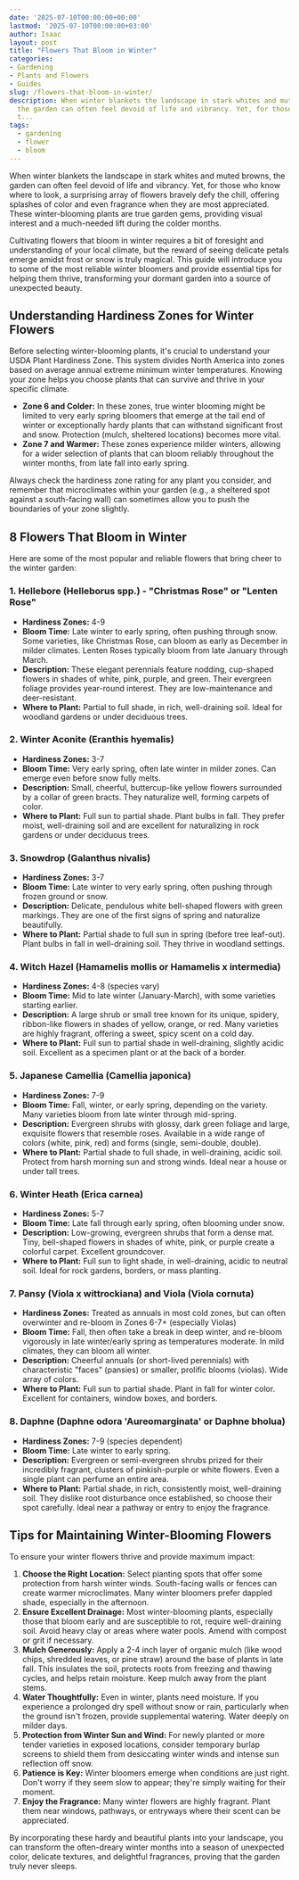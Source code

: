 ```yaml
---
date: '2025-07-10T00:00:00+00:00'
lastmod: '2025-07-10T00:00:00+03:00'
author: Isaac
layout: post
title: "Flowers That Bloom in Winter"
categories:
- Gardening
- Plants and Flowers
- Guides
slug: /flowers-that-bloom-in-winter/
description: When winter blankets the landscape in stark whites and muted browns,
  the garden can often feel devoid of life and vibrancy. Yet, for those who know where
  t...
tags: 
  - gardening
  - flower
  - bloom
---
```

When winter blankets the landscape in stark whites and muted browns, the garden can often feel devoid of life and vibrancy. Yet, for those who know where to look, a surprising array of flowers bravely defy the chill, offering splashes of color and even fragrance when they are most appreciated. These winter-blooming plants are true garden gems, providing visual interest and a much-needed lift during the colder months.

Cultivating flowers that bloom in winter requires a bit of foresight and understanding of your local climate, but the reward of seeing delicate petals emerge amidst frost or snow is truly magical. This guide will introduce you to some of the most reliable winter bloomers and provide essential tips for helping them thrive, transforming your dormant garden into a source of unexpected beauty.

## Understanding Hardiness Zones for Winter Flowers

Before selecting winter-blooming plants, it's crucial to understand your USDA Plant Hardiness Zone. This system divides North America into zones based on average annual extreme minimum winter temperatures. Knowing your zone helps you choose plants that can survive and thrive in your specific climate.

* **Zone 6 and Colder:** In these zones, true winter blooming might be limited to very early spring bloomers that emerge at the tail end of winter or exceptionally hardy plants that can withstand significant frost and snow. Protection (mulch, sheltered locations) becomes more vital.
* **Zone 7 and Warmer:** These zones experience milder winters, allowing for a wider selection of plants that can bloom reliably throughout the winter months, from late fall into early spring.

Always check the hardiness zone rating for any plant you consider, and remember that microclimates within your garden (e.g., a sheltered spot against a south-facing wall) can sometimes allow you to push the boundaries of your zone slightly.

## 8 Flowers That Bloom in Winter

Here are some of the most popular and reliable flowers that bring cheer to the winter garden:

### 1. Hellebore (Helleborus spp.) - "Christmas Rose" or "Lenten Rose"

* **Hardiness Zones:** 4-9
* **Bloom Time:** Late winter to early spring, often pushing through snow. Some varieties, like Christmas Rose, can bloom as early as December in milder climates. Lenten Roses typically bloom from late January through March.
* **Description:** These elegant perennials feature nodding, cup-shaped flowers in shades of white, pink, purple, and green. Their evergreen foliage provides year-round interest. They are low-maintenance and deer-resistant.
* **Where to Plant:** Partial to full shade, in rich, well-draining soil. Ideal for woodland gardens or under deciduous trees.

### 2. Winter Aconite (Eranthis hyemalis)

* **Hardiness Zones:** 3-7
* **Bloom Time:** Very early spring, often late winter in milder zones. Can emerge even before snow fully melts.
* **Description:** Small, cheerful, buttercup-like yellow flowers surrounded by a collar of green bracts. They naturalize well, forming carpets of color.
* **Where to Plant:** Full sun to partial shade. Plant bulbs in fall. They prefer moist, well-draining soil and are excellent for naturalizing in rock gardens or under deciduous trees.

### 3. Snowdrop (Galanthus nivalis)

* **Hardiness Zones:** 3-7
* **Bloom Time:** Late winter to very early spring, often pushing through frozen ground or snow.
* **Description:** Delicate, pendulous white bell-shaped flowers with green markings. They are one of the first signs of spring and naturalize beautifully.
* **Where to Plant:** Partial shade to full sun in spring (before tree leaf-out). Plant bulbs in fall in well-draining soil. They thrive in woodland settings.

### 4. Witch Hazel (Hamamelis mollis or Hamamelis x intermedia)

* **Hardiness Zones:** 4-8 (species vary)
* **Bloom Time:** Mid to late winter (January-March), with some varieties starting earlier.
* **Description:** A large shrub or small tree known for its unique, spidery, ribbon-like flowers in shades of yellow, orange, or red. Many varieties are highly fragrant, offering a sweet, spicy scent on a cold day.
* **Where to Plant:** Full sun to partial shade in well-draining, slightly acidic soil. Excellent as a specimen plant or at the back of a border.

### 5. Japanese Camellia (Camellia japonica)

* **Hardiness Zones:** 7-9
* **Bloom Time:** Fall, winter, or early spring, depending on the variety. Many varieties bloom from late winter through mid-spring.
* **Description:** Evergreen shrubs with glossy, dark green foliage and large, exquisite flowers that resemble roses. Available in a wide range of colors (white, pink, red) and forms (single, semi-double, double).
* **Where to Plant:** Partial shade to full shade, in well-draining, acidic soil. Protect from harsh morning sun and strong winds. Ideal near a house or under tall trees.

### 6. Winter Heath (Erica carnea)

* **Hardiness Zones:** 5-7
* **Bloom Time:** Late fall through early spring, often blooming under snow.
* **Description:** Low-growing, evergreen shrubs that form a dense mat. Tiny, bell-shaped flowers in shades of white, pink, or purple create a colorful carpet. Excellent groundcover.
* **Where to Plant:** Full sun to light shade, in well-draining, acidic to neutral soil. Ideal for rock gardens, borders, or mass planting.

### 7. Pansy (Viola x wittrockiana) and Viola (Viola cornuta)

* **Hardiness Zones:** Treated as annuals in most cold zones, but can often overwinter and re-bloom in Zones 6-7+ (especially Violas)
* **Bloom Time:** Fall, then often take a break in deep winter, and re-bloom vigorously in late winter/early spring as temperatures moderate. In mild climates, they can bloom all winter.
* **Description:** Cheerful annuals (or short-lived perennials) with characteristic "faces" (pansies) or smaller, prolific blooms (violas). Wide array of colors.
* **Where to Plant:** Full sun to partial shade. Plant in fall for winter color. Excellent for containers, window boxes, and borders.

### 8. Daphne (Daphne odora 'Aureomarginata' or Daphne bholua)

* **Hardiness Zones:** 7-9 (species dependent)
* **Bloom Time:** Late winter to early spring.
* **Description:** Evergreen or semi-evergreen shrubs prized for their incredibly fragrant, clusters of pinkish-purple or white flowers. Even a single plant can perfume an entire area.
* **Where to Plant:** Partial shade, in rich, consistently moist, well-draining soil. They dislike root disturbance once established, so choose their spot carefully. Ideal near a pathway or entry to enjoy the fragrance.

## Tips for Maintaining Winter-Blooming Flowers

To ensure your winter flowers thrive and provide maximum impact:

1.  **Choose the Right Location:** Select planting spots that offer some protection from harsh winter winds. South-facing walls or fences can create warmer microclimates. Many winter bloomers prefer dappled shade, especially in the afternoon.
2.  **Ensure Excellent Drainage:** Most winter-blooming plants, especially those that bloom early and are susceptible to rot, require well-draining soil. Avoid heavy clay or areas where water pools. Amend with compost or grit if necessary.
3.  **Mulch Generously:** Apply a 2-4 inch layer of organic mulch (like wood chips, shredded leaves, or pine straw) around the base of plants in late fall. This insulates the soil, protects roots from freezing and thawing cycles, and helps retain moisture. Keep mulch away from the plant stems.
4.  **Water Thoughtfully:** Even in winter, plants need moisture. If you experience a prolonged dry spell without snow or rain, particularly when the ground isn't frozen, provide supplemental watering. Water deeply on milder days.
5.  **Protection from Winter Sun and Wind:** For newly planted or more tender varieties in exposed locations, consider temporary burlap screens to shield them from desiccating winter winds and intense sun reflection off snow.
6.  **Patience is Key:** Winter bloomers emerge when conditions are just right. Don't worry if they seem slow to appear; they're simply waiting for their moment.
7.  **Enjoy the Fragrance:** Many winter flowers are highly fragrant. Plant them near windows, pathways, or entryways where their scent can be appreciated.

By incorporating these hardy and beautiful plants into your landscape, you can transform the often-dreary winter months into a season of unexpected color, delicate textures, and delightful fragrances, proving that the garden truly never sleeps.
